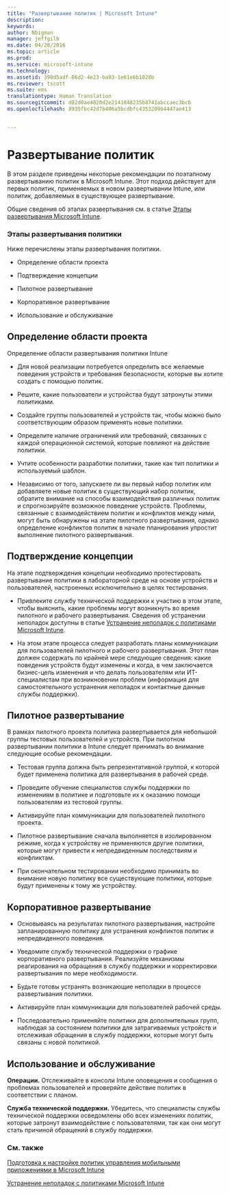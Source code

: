 ```yaml
---
title: "Развертывание политик | Microsoft Intune"
description: 
keywords: 
author: Nbigman
manager: jeffgilb
ms.date: 04/28/2016
ms.topic: article
ms.prod: 
ms.service: microsoft-intune
ms.technology: 
ms.assetid: 390d5adf-86d2-4e23-ba93-1e61e6b1028b
ms.reviewer: tscott
ms.suite: ems
translationtype: Human Translation
ms.sourcegitcommit: d82d0ae4820d2e2141848235b8741abccaec3bc6
ms.openlocfilehash: 8935fbc42d7b406a5bcdbfc4353209b4447ae413


---
```


# Развертывание политик
В этом разделе приведены некоторые рекомендации по поэтапному развертыванию политик в Microsoft Intune. Этот подход действует для первых политик, применяемых в новом развертывании Intune, или политик, добавляемых в существующее развертывание.

Общие сведения об этапах развертывания см. в статье [Этапы развертывания Microsoft Intune](rollout-phases-for-microsoft-intune-deployment.md).

### Этапы развертывания политики
Ниже перечислены этапы развертывания политики.

-   Определение области проекта

-   Подтверждение концепции

-   Пилотное развертывание

-   Корпоративное развертывание

-   Использование и обслуживание

## Определение области проекта
Определение области развертывания политики Intune

-   Для новой реализации потребуется определить все желаемые поведения устройств и требования безопасности, которые вы хотите создать с помощью политик.

-   Решите, какие пользователи и устройства будут затронуты этими политиками.

-   Создайте группы пользователей и устройств так, чтобы можно было соответствующим образом применять новые политики.

-   Определите наличие ограничений или требований, связанных с каждой операционной системой, которые повлияют на действие политики.

-   Учтите особенности разработки политики, такие как тип политики и используемый шаблон.

-   Независимо от того, запускаете ли вы первый набор политик или добавляете новые политик в существующий набор политик, обратите внимание на способы взаимодействия различных политик и спрогнозируйте возможное поведение устройств. Проблемы, связанные с взаимодействием политик и конфликтов между ними, могут быть обнаружены на этапе пилотного развертывания, однако определение конфликтов политик в начале планирования упростит выполнение пилотного развертывания.

## Подтверждение концепции
На этапе подтверждения концепции необходимо протестировать развертывание политики в лабораторной среде на основе устройств и пользователей, настроенных исключительно в целях тестирования.

-   Привлеките службу технической поддержки к участию в этом этапе, чтобы выяснить, какие проблемы могут возникнуть во время пилотного и рабочего развертывания. Сведения об устранении неполадок доступны в статье [Устранение неполадок с политиками Microsoft Intune](/intune/troubleshoot/troubleshoot-policies-in-microsoft-intune).

-   На этом этапе процесса следует разработать планы коммуникации для пользователей пилотного и рабочего развертывания. Этот план должен содержать по крайней мере следующие сведения: какие поведения устройств будут изменены и когда, в чем заключается бизнес-цель изменения и что делать пользователям или ИТ-специалистам при возникновении проблем (информация для самостоятельного устранения неполадок и контактные данные службы поддержки).

## Пилотное развертывание
В рамках пилотного проекта политика развертывается для небольшой группы тестовых пользователей и устройств. При пилотном развертывании политики в Intune следует принимать во внимание следующие особые рекомендации.

-   Тестовая группа должна быть репрезентативной группой, к которой будет применена политика для развертывания в рабочей среде.

-   Проведите обучение специалистов службы поддержки по изменениям в политике и подготовьте их к оказанию помощи пользователям из тестовой группы.

-   Активируйте план коммуникации для пользователей пилотного проекта.

-   Пилотное развертывание сначала выполняется в изолированном режиме, когда к устройству не применяются другие политики, которые могут привести к непредвиденным последствиям и конфликтам.

-   При окончательном тестировании необходимо принимать во внимание новую политику все существующие политики, которые будут применены к тому же устройству.

## Корпоративное развертывание

-   Основываясь на результатах пилотного развертывания, настройте запланированную политику для устранения конфликтов политик и непредвиденного поведения.

-   Уведомите службу технической поддержки о графике корпоративного развертывания. Реализуйте механизмы реагирования на обращения в службу поддержки и корректировки развертывания по мере необходимости.

-   Будьте готовы устранять возникающие неполадки в процессе развертывания политики.

-   Активируйте план коммуникации для пользователей рабочей среды.

-   Последовательно применяйте политики для дополнительных групп, наблюдая за состоянием политики для затрагиваемых устройств и отслеживая обращения в службу поддержки, которые могут быть связаны с новой политикой.

## Использование и обслуживание
**Операции.** Отслеживайте в консоли Intune оповещения и сообщения о проблемах пользователей и проверяйте действие политик в соответствии с планом.

**Служба технической поддержки.** Убедитесь, что специалисты службы технической поддержки осведомлены обо всех изменениях политик, которые затронут взаимодействие с пользователями, так как они могут стать причиной обращений в службу поддержки.


### См. также
[Подготовка к настройке политик управления мобильными приложениями в Microsoft Intune](/intune/deploy-use/get-ready-to-configure-mobile-app-management-policies-with-microsoft-intune)

[Устранение неполадок с политиками Microsoft Intune](/intune/troubleshoot/troubleshoot-policies-in-microsoft-intune)



<!--HONumber=Jun16_HO4-->


